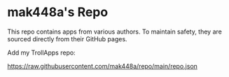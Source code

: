 # mak448a's Repo

This repo contains apps from various authors. To maintain safety, they are sourced directly from their GitHub pages.

Add my TrollApps repo:

https://raw.githubusercontent.com/mak448a/repo/main/repo.json
